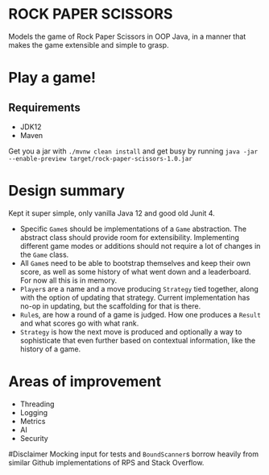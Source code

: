 # ROCK PAPER SCISSORS 
Models the game of Rock Paper Scissors in OOP Java, in a manner that makes the game extensible and simple to grasp.

# Play a game!

## Requirements
 - JDK12
 - Maven

Get you a jar with 
`./mvnw clean install`
and get busy by running
`java -jar --enable-preview target/rock-paper-scissors-1.0.jar   `
# Design summary 
Kept it super simple, only vanilla Java 12 and good old Junit 4.

- Specific `Game`s should be implementations of a `Game` abstraction. The abstract class should provide room for extensibility. Implementing different game modes or additions should not require a lot of changes in the `Game` class.
- All `Game`s need to be able to bootstrap themselves and keep their own score, as well as some history of what went down and a leaderboard. For now all this is in memory.
- `Player`s are a name and a move producing `Strategy` tied together, along with the option of updating that strategy. Current implementation has no-op in updating, but the scaffolding for that is there.
- `Rule`s, are how a round of a game is judged. How one produces a `Result` and what scores go with what rank.
- `Strategy` is how the next move is produced and optionally a way to sophisticate that even further based on contextual information, like the history of a game.


# Areas of improvement
- Threading
- Logging
- Metrics
- AI
- Security

#Disclaimer
Mocking input for tests and `BoundScanner`s borrow heavily from similar Github implementations of RPS and Stack Overflow.
